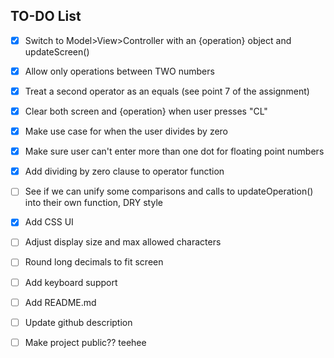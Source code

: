 ## TO-DO List

- [x] Switch to Model>View>Controller with an {operation} object and updateScreen()
- [x] Allow only operations between TWO numbers
- [x] Treat a second operator as an equals (see point 7 of the assignment)
- [x] Clear both screen and {operation} when user presses "CL"
- [x] Make use case for when the user divides by zero
- [x] Make sure user can't enter more than one dot for floating point numbers
- [x] Add dividing by zero clause to operator function
- [ ] See if we can unify some comparisons and calls to updateOperation() into their own function, DRY style
- [x] Add CSS UI
- [ ] Adjust display size and max allowed characters
- [ ] Round long decimals to fit screen
- [ ] Add keyboard support
- [ ] Add README.md
- [ ] Update github description
- [ ] Make project public?? teehee

